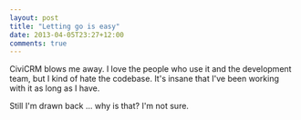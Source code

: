 ```yaml
---
layout: post
title: "Letting go is easy"
date: 2013-04-05T23:27+12:00
comments: true
---
```


CiviCRM blows me away. I love the people who use it and the development team, but I kind of hate the codebase. It's insane that I've been working with it as long as I have.

Still I'm drawn back ... why is that? I'm not sure.

